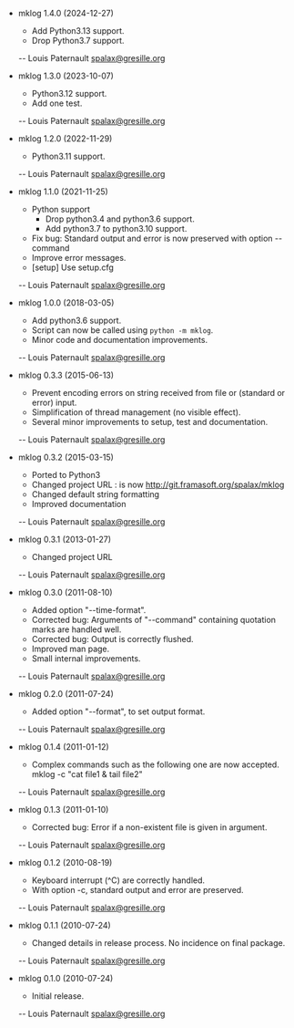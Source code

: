 * mklog 1.4.0 (2024-12-27)

    * Add Python3.13 support.
    * Drop Python3.7 support.

    -- Louis Paternault <spalax@gresille.org>

* mklog 1.3.0 (2023-10-07)

    * Python3.12 support.
    * Add one test.

    -- Louis Paternault <spalax@gresille.org>

* mklog 1.2.0 (2022-11-29)

    * Python3.11 support.

    -- Louis Paternault <spalax@gresille.org>

* mklog 1.1.0 (2021-11-25)

    * Python support
        * Drop python3.4 and python3.6 support.
        * Add python3.7 to python3.10 support.
    * Fix bug: Standard output and error is now preserved with option --command
    * Improve error messages.
    * [setup] Use setup.cfg

    -- Louis Paternault <spalax@gresille.org>

* mklog 1.0.0 (2018-03-05)

    * Add python3.6 support.
    * Script can now be called using `python -m mklog`.
    * Minor code and documentation improvements.

    -- Louis Paternault <spalax@gresille.org>

* mklog 0.3.3 (2015-06-13)

    * Prevent encoding errors on string received from file or (standard or error)
      input.
    * Simplification of thread management (no visible effect).
    * Several minor improvements to setup, test and documentation.

    -- Louis Paternault <spalax@gresille.org>

* mklog 0.3.2 (2015-03-15)

    * Ported to Python3
    * Changed project URL : is now http://git.framasoft.org/spalax/mklog
    * Changed default string formatting
    * Improved documentation

    -- Louis Paternault <spalax@gresille.org>

* mklog 0.3.1 (2013-01-27)

    * Changed project URL

    -- Louis Paternault <spalax@gresille.org>

* mklog 0.3.0 (2011-08-10)

    * Added option "--time-format".
    * Corrected bug: Arguments of "--command" containing quotation marks are
      handled well.
    * Corrected bug: Output is correctly flushed.
    * Improved man page.
    * Small internal improvements.

    -- Louis Paternault <spalax@gresille.org>

* mklog 0.2.0 (2011-07-24)

    * Added option "--format", to set output format.

    -- Louis Paternault <spalax@gresille.org>

* mklog 0.1.4 (2011-01-12)

    * Complex commands such as the following one are now accepted.
      mklog -c "cat file1 & tail file2"

    -- Louis Paternault <spalax@gresille.org>

* mklog 0.1.3 (2011-01-10)

    * Corrected bug: Error if a non-existent file is given in argument.

    -- Louis Paternault <spalax@gresille.org>

* mklog 0.1.2 (2010-08-19)

    * Keyboard interrupt (^C) are correctly handled.
    * With option -c, standard output and error are preserved.

    -- Louis Paternault <spalax@gresille.org>

* mklog 0.1.1 (2010-07-24)

    * Changed details in release process. No incidence on final package.

    -- Louis Paternault <spalax@gresille.org>

* mklog 0.1.0 (2010-07-24)

    * Initial release.

    -- Louis Paternault <spalax@gresille.org>
